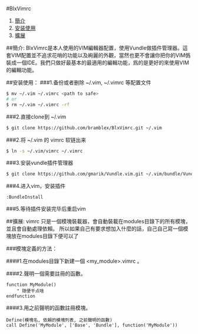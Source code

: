 #BlxVimrc
1. [簡介](#簡介)
2. [安装使用](#安装使用)
3. [擴展](#擴展)

##簡介:
BlxVimrc是本人使用的VIM編輯器配置，使用Vundle做插件管理器。這套VIM配置並不追求花哨的功能以及絢麗的外觀，當然也更不會讓你把你的VIM僞裝成一個IDE。我們只做好最基本的最適用的編輯功能，爲的是更好的來使用VIM的編輯功能。

##安装使用：
###1.备份或者删除 ~/.vim, ~/.vimrc 等配置文件
```sh
$ mv ~/.vim ~/.vimrc <path to safe>
# or
$ rm ~/.vim ~/.vimrc -rf
```

###2.直接clone到 ~/.vim
```sh
$ git clone https://github.com/bramblex/BlxVimrc.git ~/.vim
```

###2.将 ~/.vim 的 vimrc 软链出来
```sh
$ ln -s ~/.vim/vimrc ~/.vimrc
```

###3.安装vundle插件管理器
```sh
$ git clone https://github.com/gmarik/Vundle.vim.git ~/.vim/bundle/Vundle.vim
```

###4.进入vim，安装插件
```VimL
:BundleInstall
```

###5.等待插件安装完毕后重启vim

##擴展:
vimrc 只是一個模塊裝載器，會自動裝載在modules目錄下的所有模塊，並且會自動處理依賴。 所以如果自己有要求想加入什麼的話，自己自己寫一個模塊放在modules目錄下便可以了

###模塊定義的方法：

####1.在modules目錄下新建一個 <my_module>.vimrc 。

####2.聲明一個需要註冊的函數。
```VimL
function MyModule()
    " 随便干点啥
endfunction
```

####3.用之前聲明的函數註冊模塊。
```VimL
Define(模塊名, 依賴的模塊列表, 之前聲明的函數)
call Define('MyModule', ['Base', 'Bundle'], function('MyModule'))
```

